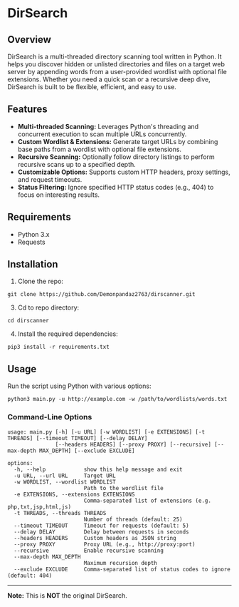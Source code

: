 # DirSearch

## Overview

DirSearch is a multi-threaded directory scanning tool written in Python. It helps you discover hidden or unlisted directories and files on a target web server by appending words from a user-provided wordlist with optional file extensions. Whether you need a quick scan or a recursive deep dive, DirSearch is built to be flexible, efficient, and easy to use.

## Features
 - **Multi-threaded Scanning:** Leverages Python's threading and concurrent execution to scan multiple URLs concurrently.
 - **Custom Wordlist & Extensions:** Generate target URLs by combining base paths from a wordlist with optional file extensions.
 - **Recursive Scanning:** Optionally follow directory listings to perform recursive scans up to a specified depth.
 - **Customizable Options:** Supports custom HTTP headers, proxy settings, and request timeouts.
 - **Status Filtering:** Ignore specified HTTP status codes (e.g., 404) to focus on interesting results.

## Requirements
 - Python 3.x
 - Requests

## Installation
1. Clone the repo:
```
git clone https://github.com/Demonpandaz2763/dirscanner.git
```
3. Cd to repo directory:
```
cd dirscanner
```
4. Install the required dependencies:
```
pip3 install -r requirements.txt
```

## Usage

Run the script using Python with various options:
```
python3 main.py -u http://example.com -w /path/to/wordlists/words.txt
```

### Command-Line Options
```
usage: main.py [-h] [-u URL] [-w WORDLIST] [-e EXTENSIONS] [-t THREADS] [--timeout TIMEOUT] [--delay DELAY]
               [--headers HEADERS] [--proxy PROXY] [--recursive] [--max-depth MAX_DEPTH] [--exclude EXCLUDE]

options:
  -h, --help            show this help message and exit
  -u URL, --url URL     Target URL
  -w WORDLIST, --wordlist WORDLIST
                        Path to the wordlist file
  -e EXTENSIONS, --extensions EXTENSIONS
                        Comma-separated list of extensions (e.g. php,txt,jsp,html,js)
  -t THREADS, --threads THREADS
                        Number of threads (default: 25)
  --timeout TIMEOUT     Timeout for requests (default: 5)
  --delay DELAY         Delay between requests in seconds
  --headers HEADERS     Custom headers as JSON string
  --proxy PROXY         Proxy URL (e.g., http://proxy:port)
  --recursive           Enable recursive scanning
  --max-depth MAX_DEPTH
                        Maximum recursion depth
  --exclude EXCLUDE     Comma-separated list of status codes to ignore (default: 404)
```
---
**Note:** This is **NOT** the original DirSearch.
